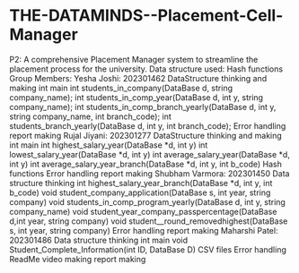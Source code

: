 # THE-DATAMINDS--Placement-Cell-Manager
P2: A comprehensive Placement Manager system to streamline the placement process for the university.
Data structure used: Hash functions
Group Members:
Yesha Joshi: 202301462
            DataStructure thinking and making
            int main
            int students_in_company(DataBase d, string company_name);
            int students_in_comp_year(DataBase d, int y, string company_name);
            int students_in_comp_branch_yearly(DataBase d, int y, string company_name, int branch_code);
            int students_branch_yearly(DataBase d, int y, int branch_code);
            Error handling
            report making
Rujal Jiyani: 202301277
            DataStructure thinking and making
            int main
            int highest_salary_year(DataBase *d, int y)
            int lowest_salary_year(DataBase *d, int y)
            int average_salary_year(DataBase *d, int y)
            int average_salary_year_branch(DataBase *d, int y, int b_code)
            Hash functions
            Error handling
            report making
Shubham Varmora: 202301450
            Data structure thinking
            int highest_salary_year_branch(DataBase *d, int y, int b_code)
            void student_company_application(DataBase s, int year, string company)
            void students_in_comp_program_yearly(DataBase d, int y, string company_name)
            void student_year_company_passpercentage(DataBase d,int year, string company)
            void student__round_removedhighest(DataBase s, int year, string company)
            Error handling
            report making
Maharshi Patel: 202301486
              Data structure thinking
              int main
              void Student_Complete_Information(int ID, DataBase D)
              CSV files
              Error handling
              ReadMe
              video making
              report making
              
              
